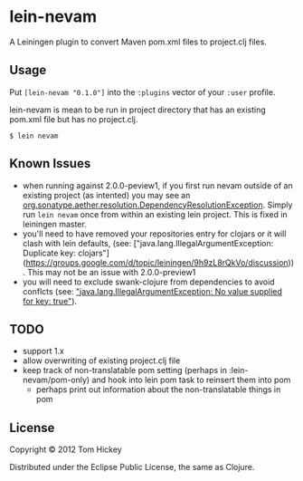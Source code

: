 # lein-nevam

A Leiningen plugin to convert Maven pom.xml files to project.clj files.

## Usage

Put `[lein-nevam "0.1.0"]` into the `:plugins` vector of your
`:user` profile.

lein-nevam is mean to be run in project directory that has an existing pom.xml file but has no project.clj.

    $ lein nevam

## Known Issues
- when running against 2.0.0-peview1, if you first run nevam outside of an existing project (as intented) you may see an [org.sonatype.aether.resolution.DependencyResolutionException](https://gist.github.com/2001365/ff53f1f984c390b84c7cfff79965b0620e422d91). Simply run `lein nevam` once from within an existing lein project. This is fixed in leiningen master.
- you'll need to have removed your repositories entry for clojars or it will clash with lein defaults, (see: ["java.lang.IllegalArgumentException: Duplicate key: clojars"] (https://groups.google.com/d/topic/leiningen/9h9zL8rQkVo/discussion)). This may not be an issue with 2.0.0-preview1
- you will need to exclude swank-clojure from dependencies to avoid conflcts (see: ["java.lang.IllegalArgumentException: No value supplied for key: true"](https://github.com/technomancy/leiningen/issues/313)).

## TODO
- support 1.x
- allow overwriting of existing project.clj file
- keep track of non-translatable pom setting (perhaps in :lein-nevam/pom-only) and hook into lein pom task to reinsert them into pom
    - perhaps print out information about the non-translatable things in pom

## License

Copyright © 2012 Tom Hickey

Distributed under the Eclipse Public License, the same as Clojure.
